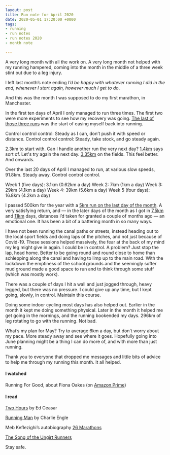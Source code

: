 ```yaml
---
layout: post
title: Run note for April 2020
date: 2020-05-01 17:20:00 +0000
tags:
- running
- run notes
- run notes 2020
- month note

---
```

A very long month with all the work on. A very long month not helped with my running hampered, coming into the month in the middle of a three week stint out due to a leg injury.

I left last month’s note ending _I’d be happy with whatever running I did in the end, whenever I start again, however much I get to do_.

And this was the month I was supposed to do my first marathon, in Manchester.

In the first ten days of April I only managed to run three times. The first two were more experiments to see how my recovery was going. [The last of those three runs](https://www.strava.com/activities/3278415617) was the start of easing myself back into running.

Control control control: Steady as I can, don’t push it with speed or distance. Control control control: Steady, take stock, and go steady again.

2.3km to start with. Can I handle another run the very next day? [1.4km](https://www.strava.com/activities/3285273019) says sort of. Let's try again the next day. [3.35km](https://www.strava.com/activities/3287969696) on the fields. This feel better. And onwards.

Over the last 20 days of April I managed to run, at various slow speeds, 91.8km. Steady away. Control control control.

Week 1 (five days): 3.1km (0.62km a day)
Week 2: 7km (1km a day)
Week 3: 29km (4.1km a day)
Week 4: 39km (5.6km a day)
Week 5 (four days): 16.8km (4.2km a day)

I passed 500km for the year with a [5km run on the last day of the month](https://www.strava.com/activities/3376380678). A very satisfying return, and — in the later days of the month as I got in [7.5km](https://www.strava.com/activities/3349929383) and [11km](https://www.strava.com/activities/3354878046) days, distances I’d taken for granted a couple of months ago — an emotional one. It has been a bit of a battering month in so many ways.

I have not been running the canal paths or streets, instead heading out to the local sport fields and doing laps of the pitches, and not just because of Covid-19. These sessions helped massively, the fear at the back of my mind my leg might give in again. I could be in control. A problem? Just stop the lap, head home. Better to be going round and round close to home than schlepping along the canal and having to limp up to the main road. With the lockdown the emptiness of the school grounds and the seemingly softer mud ground made a good space to run and to think through some stuff (which was mostly work).

There was a couple of days I hit a wall and just jogged through, heavy legged, but there was no pressure. I could give up any time, but I kept going, slowly, in control. Maintain this course.

Doing some indoor cycling most days has also helped out. Earlier in the month it kept me doing something physical. Later in the month it helped me get going in the mornings, and the running bookended my days. 296km of leg rotating to go with the running. Not bad.

What’s my plan for May? Try to average 6km a day, but don’t worry about my pace. More steady away and see where it goes. Hopefully going into June planning might be a thing I can do more of, and with more than just running.

Thank you to everyone that dropped me messages and little bits of advice to help me through my running this month. It all helped.

#### I watched
Running For Good, about Fiona Oakes (on [Amazon Prime](https://www.amazon.co.uk/Running-Good-Fiona-Oakes/dp/B07L5RHNPY))

#### I read
[Two Hours](https://www.goodreads.com/book/show/25111101-two-hours) by Ed Ceasar

[Running Man](https://www.goodreads.com/book/show/27274423-running-man) by Charlie Engle

Meb Keflezighi’s autobiography [26 Marathons](https://www.goodreads.com/book/show/37901578-26-marathons)

[The Song of the Ungirt Runners](https://www.poetryfoundation.org/poems/45177/the-song-of-the-ungirt-runners)

Stay safe.
